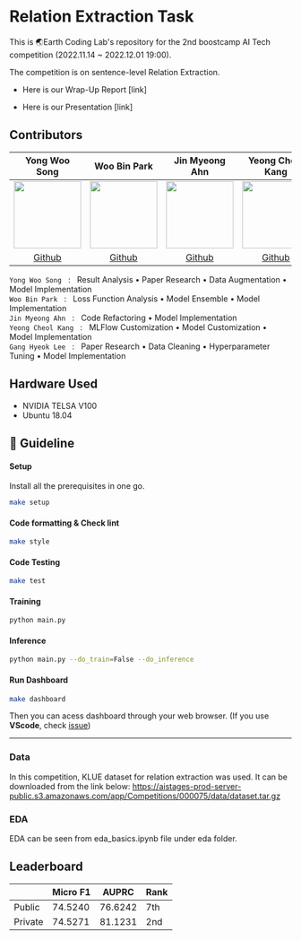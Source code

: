 # Relation Extraction Task

This is 🌏Earth Coding Lab's repository for the 2nd boostcamp AI Tech competition (2022.11.14 ~ 2022.12.01 19:00).

The competition is on sentence-level Relation Extraction.

- Here is our Wrap-Up Report [link]

- Here is our Presentation [link]

## Contributors

|Yong Woo Song|Woo Bin Park|Jin Myeong Ahn|Yeong Cheol Kang|Gang Hyeok Lee|
|:-:|:-:|:-:|:-:|:-:|
|<img src='https://avatars.githubusercontent.com/facerain' height=120 width=120></img>|<img src='https://avatars.githubusercontent.com/wbin0718' height=120 width=120></img>|<img src='https://avatars.githubusercontent.com/jinmyeongAN' height=120 width=120></img>|<img src='https://avatars.githubusercontent.com/kyc3492' height=120 width=120></img>|<img src='https://avatars.githubusercontent.com/ghlrobin' height=120 width=120></img>
[Github](https://github.com/facerain)|[Github](https://github.com/wbin0718)|[Github](https://github.com/jinmyeongAN)|[Github](https://github.com/kyc3492)|[Github](https://github.com/ghlrobin)

`Yong Woo Song` &nbsp; : &nbsp; Result Analysis • Paper Research • Data Augmentation • Model Implementation <br>
`Woo Bin Park` &nbsp; : &nbsp;  Loss Function Analysis • Model Ensemble • Model Implementation <br>
`Jin Myeong Ahn` &nbsp; : &nbsp;  Code Refactoring • Model Implementation <br>
`Yeong Cheol Kang` &nbsp; : &nbsp; MLFlow Customization • Model Customization • Model Implementation <br>
`Gang Hyeok Lee` &nbsp; : &nbsp; Paper Research • Data Cleaning • Hyperparameter Tuning • Model Implementation <br>

## Hardware Used
- NVIDIA TELSA V100
- Ubuntu 18.04

## 📄 Guideline

#### Setup
Install all the prerequisites in one go.
```bash
make setup
```

#### Code formatting & Check lint
```bash
make style
```

#### Code Testing
```bash
make test
```

#### Training
```bash
python main.py
```

#### Inference
```bash
python main.py --do_train=False --do_inference
```

#### Run Dashboard
```bash
make dashboard
```
Then you can acess dashboard through your web browser.
(If you use **VScode**, check [issue](https://github.com/boostcampaitech4lv23nlp2/level2_klue_nlp-level2-nlp-09/issues/15))

--- 
### Data
In this competition, KLUE dataset for relation extraction was used. It can be downloaded from the link below:
https://aistages-prod-server-public.s3.amazonaws.com/app/Competitions/000075/data/dataset.tar.gz

### EDA
EDA can be seen from eda_basics.ipynb file under eda folder.

## Leaderboard
||Micro F1|AUPRC|Rank|
|-|-|-|-|
|Public|74.5240|76.6242|7th|
|Private|74.5271|81.1231|2nd|
